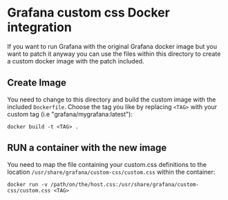 # Grafana custom css Docker integration

If you want to run Grafana with the original Grafana docker image but you want to patch it anyway you can use the files within this directory to create a custom docker image with the patch included.

## Create Image

You need to change to this directory and build the custom image with the included `Dockerfile`. Choose the tag you like by replacing `<TAG>` with your custom tag (i.e "grafana/mygrafana:latest"):

```
docker build -t <TAG> .
```

## RUN a container with the new image

You need to map the file containing your custom.css definitions to the location `/usr/share/grafana/custom-css/custom.css` within the container:

```
docker run -v /path/on/the/host.css:/usr/share/grafana/custom-css/custom.css <TAG>
```
